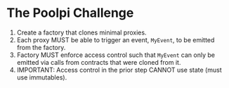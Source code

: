# The Poolpi Challenge

1. Create a factory that clones minimal proxies.
1. Each proxy MUST be able to trigger an event, `MyEvent`, to be emitted from the factory.
1. Factory MUST enforce access control such that `MyEvent` can only be emitted via calls from contracts that were cloned from it.
1. IMPORTANT: Access control in the prior step CANNOT use state (must use immutables).
